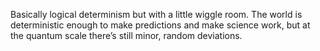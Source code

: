 Basically logical determinism but with a little wiggle room. The world is deterministic enough to make predictions and make science work, but at the quantum scale there’s still minor, random deviations.